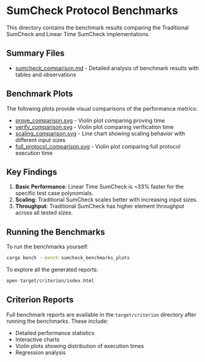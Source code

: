 # SumCheck Protocol Benchmarks

This directory contains the benchmark results comparing the Traditional SumCheck and Linear Time SumCheck implementations.

## Summary Files

- [sumcheck_comparison.md](sumcheck_comparison.md) - Detailed analysis of benchmark results with tables and observations

## Benchmark Plots

The following plots provide visual comparisons of the performance metrics:

- [prove_comparison.svg](prove_comparison.svg) - Violin plot comparing proving time
- [verify_comparison.svg](verify_comparison.svg) - Violin plot comparing verification time
- [scaling_comparison.svg](scaling_comparison.svg) - Line chart showing scaling behavior with different input sizes
- [full_protocol_comparison.svg](full_protocol_comparison.svg) - Violin plot comparing full protocol execution time

## Key Findings

1. **Basic Performance**: Linear Time SumCheck is ~33% faster for the specific test case polynomials.
2. **Scaling**: Traditional SumCheck scales better with increasing input sizes.
3. **Throughput**: Traditional SumCheck has higher element throughput across all tested sizes.

## Running the Benchmarks

To run the benchmarks yourself:

```bash
cargo bench --bench sumcheck_benchmarks_plots
```

To explore all the generated reports:

```bash
open target/criterion/index.html
```

## Criterion Reports

Full benchmark reports are available in the `target/criterion` directory after running the benchmarks. These include:
- Detailed performance statistics
- Interactive charts
- Violin plots showing distribution of execution times
- Regression analysis